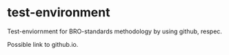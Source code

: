 # test-environment
Test-enviornment for BRO-standards methodology by using github, respec.

Possible link to github.io.
